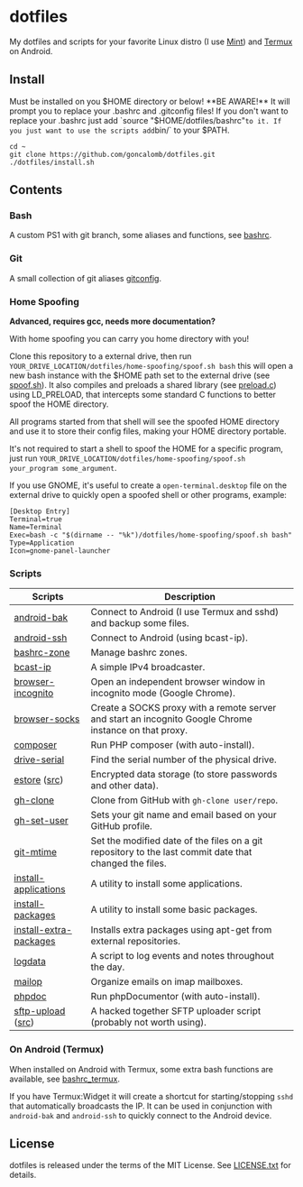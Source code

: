 # dotfiles

My dotfiles and scripts for your favorite Linux distro (I use [Mint](https://linuxmint.com/download.php)) and [Termux](https://termux.com/) on Android.

## Install

Must be installed on you $HOME directory or below! **BE AWARE!** It will prompt you to replace your .bashrc and .gitconfig files! If you don't want to replace your .bashrc just add `source "$HOME/dotfiles/bashrc"` to it. If you just want to use the scripts add `bin/` to your $PATH.

    cd ~
    git clone https://github.com/goncalomb/dotfiles.git
    ./dotfiles/install.sh

## Contents

### Bash

A custom PS1 with git branch, some aliases and functions, see [bashrc](bashrc).

### Git

A small collection of git aliases [gitconfig](gitconfig).

### Home Spoofing

**Advanced, requires gcc, needs more documentation?**

With home spoofing you can carry you home directory with you!

Clone this repository to a external drive, then run `YOUR_DRIVE_LOCATION/dotfiles/home-spoofing/spoof.sh bash` this will open a new bash instance with the $HOME path set to the external drive (see [spoof.sh](home-spoofing/spoof.sh)). It also compiles and preloads a shared library (see [preload.c](home-spoofing/preload.c)) using LD_PRELOAD, that intercepts some standard C functions to better spoof the HOME directory.

All programs started from that shell will see the spoofed HOME directory and use it to store their config files, making your HOME directory portable.

It's not required to start a shell to spoof the HOME for a specific program, just run `YOUR_DRIVE_LOCATION/dotfiles/home-spoofing/spoof.sh your_program some_argument`.

If you use GNOME, it's useful to create a `open-terminal.desktop` file on the external drive to quickly open a spoofed shell or other programs, example:

    [Desktop Entry]
    Terminal=true
    Name=Terminal
    Exec=bash -c "$(dirname -- "%k")/dotfiles/home-spoofing/spoof.sh bash"
    Type=Application
    Icon=gnome-panel-launcher

### Scripts

Scripts | Description
--------|------------
[android-bak](bin/android-bak) | Connect to Android (I use Termux and sshd) and backup some files.
[android-ssh](bin/android-ssh) | Connect to Android (using bcast-ip).
[bashrc-zone](bin/bashrc-zone) | Manage bashrc zones.
[bcast-ip](bin/bcast-ip) | A simple IPv4 broadcaster.
[browser-incognito](bin/browser-incognito) | Open an independent browser window in incognito mode (Google Chrome).
[browser-socks](bin/browser-socks) | Create a SOCKS proxy with a remote server and start an incognito Google Chrome instance on that proxy.
[composer](bin/composer) | Run PHP composer (with auto-install).
[drive-serial](bin/drive-serial) | Find the serial number of the physical drive.
[estore](bin/estore) ([src](bin/src/estore.py)) | Encrypted data storage (to store passwords and other data).
[gh-clone](bin/gh-clone) | Clone from GitHub with `gh-clone user/repo`.
[gh-set-user](bin/gh-set-user) | Sets your git name and email based on your GitHub profile.
[git-mtime](bin/git-mtime) | Set the modified date of the files on a git repository to the last commit date that changed the files.
[install-applications](bin/install-applications) | A utility to install some applications.
[install-packages](bin/install-packages) | A utility to install some basic packages.
[install-extra-packages](bin/install-extra-packages) | Installs extra packages using apt-get from external repositories.
[logdata](bin/logdata) | A script to log events and notes throughout the day.
[mailop](bin/mailop) | Organize emails on imap mailboxes.
[phpdoc](bin/phpdoc) | Run phpDocumentor (with auto-install).
[sftp-upload](bin/sftp-upload) ([src](bin/src/sftp-upload/sftp-upload.php)) | A hacked together SFTP uploader script (probably not worth using).

### On Android (Termux)

When installed on Android with Termux, some extra bash functions are available, see [bashrc_termux](bashrc_termux).

If you have Termux:Widget it will create a shortcut for starting/stopping `sshd` that automatically broadcasts the IP. It can be used in conjunction with `android-bak` and `android-ssh` to quickly connect to the Android device.

## License

dotfiles is released under the terms of the MIT License. See [LICENSE.txt](LICENSE.txt) for details.
